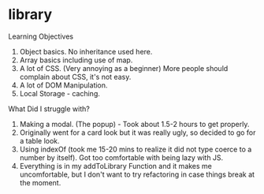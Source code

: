 # library

Learning Objectives
1. Object basics. No inheritance used here.
2. Array basics including use of map.
3. A lot of CSS. (Very annoying as a beginner)
More people should complain about CSS, it's not easy.
4. A lot of DOM Manipulation.
5. Local Storage - caching.

What Did I struggle with?
1. Making a modal. (The popup) - Took about 1.5-2 hours to get properly.
2. Originally went for a card look but it was really ugly, so
decided to go for a table look.
3. Using indexOf (took me 15-20 mins to realize it did not type coerce to
a number by itself). Got too comfortable with being lazy with JS.
4. Everything is in my addToLibrary Function and it makes me uncomfortable,
but I don't want to try refactoring in case things break at the moment.

